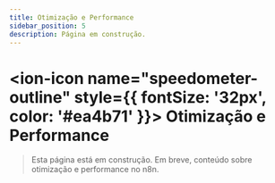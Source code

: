 ```yaml
---
title: Otimização e Performance
sidebar_position: 5
description: Página em construção.
---
```


# <ion-icon name="speedometer-outline" style={{ fontSize: '32px', color: '#ea4b71' }}></ion-icon> Otimização e Performance

> Esta página está em construção. Em breve, conteúdo sobre otimização e performance no n8n. 